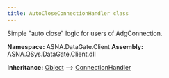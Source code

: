 ```yaml
---
title: AutoCloseConnectionHandler class
---
```


Simple "auto close" logic for users of AdgConnection.

**Namespace:** ASNA.DataGate.Client
**Assembly:** ASNA.QSys.DataGate.Client.dll

**Inheritance:** [Object](https://docs.microsoft.com/en-us/dotnet/api/system.object) --> [ConnectionHandler](https://learn.microsoft.com/en-us/dotnet/api/)
<br>
<br>
